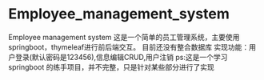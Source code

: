 # Employee_management_system
Employee management system
  这是一个简单的员工管理系统，主要使用springboot，thymeleaf进行前后端交互。
  目前还没有整合数据库
  实现功能：用户登录(默认密码是123456),信息编辑CRUD,用户注销
  ps:这是一个学习springboot 的练手项目，并不完整，只是针对某些部分进行了实现
